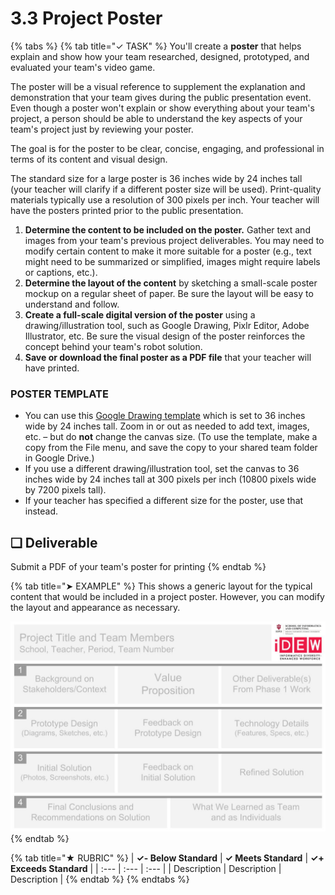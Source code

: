 # 3.3 Project Poster

{% tabs %}
{% tab title="✓ TASK" %}
You'll create a **poster** that helps explain and show how your team researched, designed, prototyped, and evaluated your team's video game.

The poster will be a visual reference to supplement the explanation and demonstration that your team gives during the public presentation event. Even though a poster won't explain or show everything about your team's project, a person should be able to understand the key aspects of your team's project just by reviewing your poster.

The goal is for the poster to be clear, concise, engaging, and professional in terms of its content and visual design.

The standard size for a large poster is 36 inches wide by 24 inches tall \(your teacher will clarify if a different poster size will be used\). Print-quality materials typically use a resolution of 300 pixels per inch. Your teacher will have the posters printed prior to the public presentation.

1. **Determine the content to be included on the poster.** Gather text and images from your team's previous project deliverables. You may need to modify certain content to make it more suitable for a poster \(e.g., text might need to be summarized or simplified, images might require labels or captions, etc.\).
2. **Determine the layout of the content** by sketching a small-scale poster mockup on a regular sheet of paper. Be sure the layout will be easy to understand and follow.
3. **Create a full-scale digital version of the poster** using a drawing/illustration tool, such as Google Drawing, Pixlr Editor, Adobe Illustrator, etc. Be sure the visual design of the poster reinforces the concept behind your team's robot solution.
4. **Save or download the final poster as a PDF file** that your teacher will have printed.

### POSTER TEMPLATE

* You can use this [Google Drawing template](https://drive.google.com/open?id=1L81WNIn5YMEQ9TlcliLTdiCO-KwnzWIsXBGnqdumzzo) which is set to 36 inches wide by 24 inches tall. Zoom in or out as needed to add text, images, etc. – but do **not** change the canvas size. \(To use the template, make a copy from the File menu, and save the copy to your shared team folder in Google Drive.\)
* If you use a different drawing/illustration tool, set the canvas to 36 inches wide by 24 inches tall at 300 pixels per inch \(10800 pixels wide by 7200 pixels tall\).
* If your teacher has specified a different size for the poster, use that instead.

## **❏ Deliverable**

Submit a PDF of your team's poster for printing
{% endtab %}

{% tab title="➤ EXAMPLE" %}
This shows a generic layout for the typical content that would be included in a project poster. However, you can modify the layout and appearance as necessary.

![](../../.gitbook/assets/example-poster-layout.jpg)
{% endtab %}

{% tab title="★ RUBRIC" %}
| **✓- Below Standard** | **✓ Meets Standard** | **✓+ Exceeds Standard** |
| :--- | :--- | :--- |
| Description | Description | Description |
{% endtab %}
{% endtabs %}

